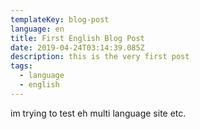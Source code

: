 ```yaml
---
templateKey: blog-post
language: en
title: First English Blog Post
date: 2019-04-24T03:14:39.085Z
description: this is the very first post
tags:
  - language
  - english
---
```

im trying to test eh multi language site etc.
